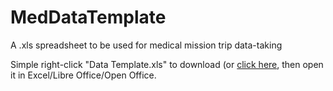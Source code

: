 # MedDataTemplate
A .xls spreadsheet to be used for medical mission trip data-taking

Simple right-click "Data Template.xls" to download (or [click here](https://github.com/ishults/MedDataTemplate/blob/master/Data%20Template.xls?raw=true), then open it in Excel/Libre Office/Open Office.
